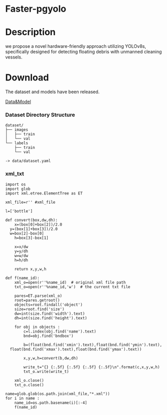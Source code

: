 # Faster-pgyolo
# Description
we propose a novel hardware-friendly approach utilizing YOLOv8s, specifically designed for detecting floating debris with unmanned cleaning vessels.
# Download
The dataset and models have been released.

[Data&Model]( https://pan.baidu.com/s/1qhYJRb5mjvoP3HmhhTjw9w?pwd=vs12 )
### Dataset Directory Structure
~~~
dataset/
├── images
│   ├── train
│   └── val
└── labels
    ├── train
    └── val

-> data/dataset.yaml
~~~
### xml_txt
~~~
import os  
import glob  
import xml.etree.ElementTree as ET  
  
xml_file=r'' #xml_file  
  
l=['bottle']  
  
def convert(box,dw,dh):  
    x=(box[0]+box[2])/2.0  
  y=(box[1]+box[3])/2.0  
  w=box[2]-box[0]  
    h=box[3]-box[1]  
  
    x=x/dw  
    y=y/dh  
    w=w/dw  
    h=h/dh  
  
    return x,y,w,h  
  
def f(name_id):  
    xml_o=open(r''%name_id)  # original xml file path
    txt_o=open(r''%name_id,'w')  # the current txt file
  
    pares=ET.parse(xml_o)  
    root=pares.getroot()  
    objects=root.findall('object')  
    size=root.find('size')  
    dw=int(size.find('width').text)  
    dh=int(size.find('height').text)  
  
    for obj in objects :  
        c=l.index(obj.find('name').text)  
        bnd=obj.find('bndbox')  
  
        b=(float(bnd.find('xmin').text),float(bnd.find('ymin').text),  
  float(bnd.find('xmax').text),float(bnd.find('ymax').text))  
  
        x,y,w,h=convert(b,dw,dh)  
  
        write_t="{} {:.5f} {:.5f} {:.5f} {:.5f}\n".format(c,x,y,w,h)  
        txt_o.write(write_t)  
  
    xml_o.close()  
    txt_o.close()  
  
name=glob.glob(os.path.join(xml_file,"*.xml"))  
for i in name :  
    name_id=os.path.basename(i)[:-4]  
    f(name_id)
~~~
